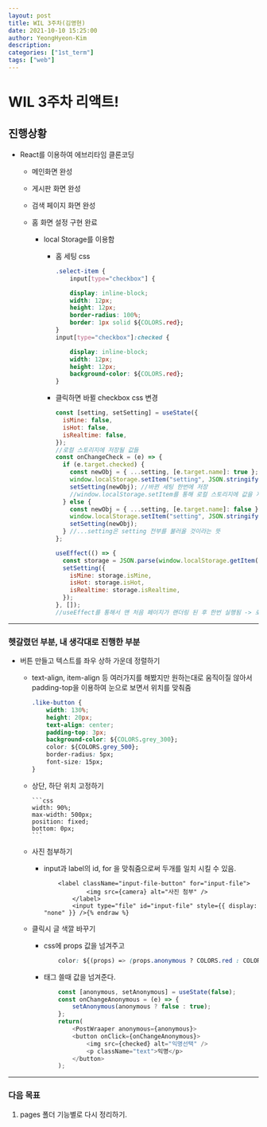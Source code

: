 ```yaml
---
layout: post
title: WIL 3주차(김영현)
date: 2021-10-10 15:25:00
author: YeongHyeon-Kim
description:
categories: ["1st_term"]
tags: ["web"]
---
```


# WIL 3주차 리액트!

## 진행상황

- React를 이용하여 에브리타임 클론코딩

  - 메인화면 완성
  - 게시판 화면 완성
  - 검색 페이지 화면 완성
  - 홈 화면 설정 구현 완료

    - local Storage를 이용함

      - 홈 세팅 css

        ```css
        .select-item {
            input[type="checkbox"] {

            display: inline-block;
            width: 12px;
            height: 12px;
            border-radius: 100%;
            border: 1px solid ${COLORS.red};
        }
        input[type="checkbox"]:checked {

            display: inline-block;
            width: 12px;
            height: 12px;
            background-color: ${COLORS.red};
        }
        ```

      - 클릭하면 바뀔 checkbox css 변경

        ```javascript
        const [setting, setSetting] = useState({
          isMine: false,
          isHot: false,
          isRealtime: false,
        });
        //로컬 스토리지에 저장될 값들
        const onChangeCheck = (e) => {
          if (e.target.checked) {
            const newObj = { ...setting, [e.target.name]: true };
            window.localStorage.setItem("setting", JSON.stringify(newObj));
            setSetting(newObj); //바뀐 세팅 한번에 저장
            //window.localStorage.setItem를 통해 로컬 스토리지에 값을 저장
          } else {
            const newObj = { ...setting, [e.target.name]: false };
            window.localStorage.setItem("setting", JSON.stringify(newObj));
            setSetting(newObj);
          } //...setting은 setting 전부를 불러올 것이라는 뜻
        };

        useEffect(() => {
          const storage = JSON.parse(window.localStorage.getItem("setting"));
          setSetting({
            isMine: storage.isMine,
            isHot: storage.isHot,
            isRealtime: storage.isRealtime,
          });
        }, []);
        //useEffect를 통해서 맨 처음 페이지가 랜더링 된 후 한번 실행됨 -> 로컬 스토리지에서 현재 값을 가져옴.
        ```

<hr>

### 헷갈렸던 부분, 내 생각대로 진행한 부분

- 버튼 만들고 텍스트를 좌우 상하 가운데 정렬하기

  - text-align, item-align 등 여러가지를 해봤지만 원하는대로 움직이질 않아서padding-top을 이용하여 눈으로 보면서 위치를 맞춰줌

    ```css
    .like-button {
        width: 130%;
        height: 20px;
        text-align: center;
        padding-top: 3px;
        background-color: ${COLORS.grey_300};
        color: ${COLORS.grey_500};
        border-radius: 5px;
        font-size: 15px;
    }
    ```

  - 상단, 하단 위치 고정하기

        ```css
        width: 90%;
        max-width: 500px;
        position: fixed;
        bottom: 0px;
        ```

  - 사진 첨부하기

    - input과 label의 id, for 을 맞춰줌으로써 두개를 일치 시킬 수 있음.

      ```javascript{% raw %}
          <label className="input-file-button" for="input-file">
                  <img src={camera} alt="사진 첨부" />
              </label>
              <input type="file" id="input-file" style={{ display: "none" }} />{% endraw %}
      ```

  - 클릭시 글 색깔 바꾸기
    - css에 props 값을 넘겨주고
      ```css
          color: ${(props) => (props.anonymous ? COLORS.red : COLORS.grey_text)};
      ```
    - 태그 쓸때 값을 넘겨준다.
      ```javascript
          const [anonymous, setAnonymous] = useState(false);
          const onChangeAnonymous = (e) => {
              setAnonymous(anonymous ? false : true);
          };
          return(
              <PostWraaper anonymous={anonymous}>
              <button onClick={onChangeAnonymous}>
                  <img src={checked} alt="익명선택" />
                  <p className="text">익명</p>
              </button>
          );
      ```

---

### 다음 목표

1. pages 폴더 기능별로 다시 정리하기.
